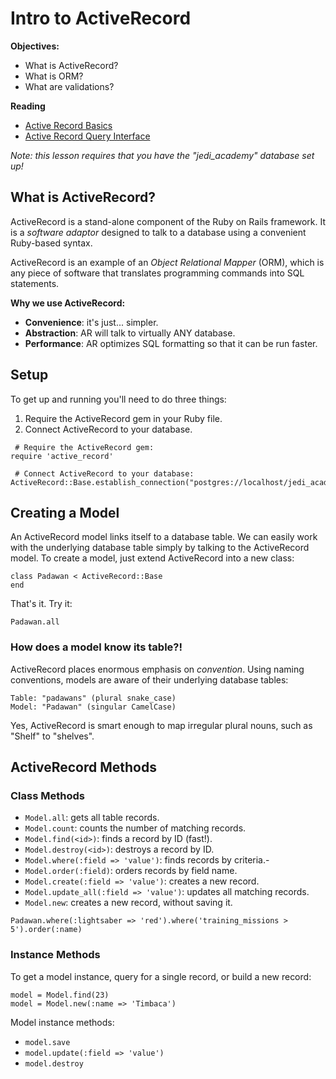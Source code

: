 
# Intro to ActiveRecord

**Objectives:**

- What is ActiveRecord?
- What is ORM?
- What are validations?

**Reading**

- [Active Record Basics](http://guides.rubyonrails.org/active_record_basics.html)
- [Active Record Query Interface](http://guides.rubyonrails.org/active_record_querying.html)

*Note: this lesson requires that you have the "jedi_academy" database set up!*

## What is ActiveRecord?

ActiveRecord is a stand-alone component of the Ruby on Rails framework. It is a *software adaptor* designed to talk to a database using a convenient Ruby-based syntax.

ActiveRecord is an example of an *Object Relational Mapper* (ORM), which is any piece of software that translates programming commands into SQL statements.

**Why we use ActiveRecord:**

- **Convenience**: it's just... simpler.
- **Abstraction**: AR will talk to virtually ANY database.
- **Performance**: AR optimizes SQL formatting so that it can be run faster. 

## Setup

To get up and running you'll need to do three things:

 1. Require the ActiveRecord gem in your Ruby file.
 2. Connect ActiveRecord to your database.

```
 # Require the ActiveRecord gem:
require 'active_record'

 # Connect ActiveRecord to your database:
ActiveRecord::Base.establish_connection("postgres://localhost/jedi_academy")
```

## Creating a Model

An ActiveRecord model links itself to a database table. We can easily work with the underlying database table simply by talking to the ActiveRecord model. To create a model, just extend ActiveRecord into a new class:

```
class Padawan < ActiveRecord::Base
end
```

That's it. Try it:

```
Padawan.all
```

### How does a model know its table?!

ActiveRecord places enormous emphasis on *convention*. Using naming conventions, models are aware of their underlying database tables:

```
Table: "padawans" (plural snake_case)
Model: "Padawan" (singular CamelCase)
```

Yes, ActiveRecord is smart enough to map irregular plural nouns, such as "Shelf" to "shelves".

## ActiveRecord Methods

### Class Methods

- `Model.all`: gets all table records.
- `Model.count`: counts the number of matching records.
- `Model.find(<id>)`: finds a record by ID (fast!).
- `Model.destroy(<id>)`: destroys a record by ID.
- `Model.where(:field => 'value')`: finds records by criteria.- 
- `Model.order(:field)`: orders records by field name.
- `Model.create(:field => 'value')`: creates a new record.
- `Model.update_all(:field => 'value')`: updates all matching records.
- `Model.new`: creates a new record, without saving it.

```
Padawan.where(:lightsaber => 'red').where('training_missions > 5').order(:name)
```

### Instance Methods

To get a model instance, query for a single record, or build a new record:

```
model = Model.find(23)
model = Model.new(:name => 'Timbaca')
```

Model instance methods:

- `model.save`
- `model.update(:field => 'value')`
- `model.destroy`